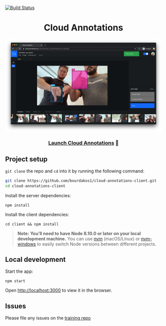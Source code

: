[![Build Status](https://travis-ci.org/cloud-annotations/cloud-annotations-client.svg?branch=master)](https://travis-ci.org/cloud-annotations/cloud-annotations-client)

<h1 align="center">Cloud Annotations</h1>

<p align="center">
  <img width="700" src="./demo.png" alt="Logo">
</p>

<h3 align="center">
  <a href="https://cloud.annotations.ai" target="_blank">Launch Cloud Annotations</a> 🚀
</h3>

## Project setup
`git clone` the repo and `cd` into it by running the following command:

```bash
git clone https://github.com/bourdakos1/cloud-annotations-client.git
cd cloud-annotations-client
```

Install the server dependencies:
```
npm install
```

Install the client dependencies:
```
cd client && npm install
````

> **Note: You’ll need to have Node 8.10.0 or later on your local development machine.** You can use [nvm](https://github.com/creationix/nvm#installation) (macOS/Linux) or [nvm-windows](https://github.com/coreybutler/nvm-windows#node-version-manager-nvm-for-windows) to easily switch Node versions between different projects.

## Local development
Start the app:
```
npm start
```

Open [http://localhost:3000](http://localhost:3000) to view it in the browser.

## Issues
Please file any issues on the [training repo](https://github.com/cloud-annotations/training/issues)
